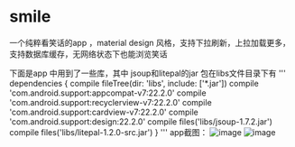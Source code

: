 # smile
一个纯粹看笑话的app ，material design 风格，支持下拉刷新，上拉加载更多，支持数据库缓存，无网络状态下也能浏览笑话

下面是app 中用到了一些库，其中 jsoup和litepal的jar 包在libs文件目录下有
'''
 dependencies {
     compile fileTree(dir: 'libs', include: ['*.jar'])
     compile 'com.android.support:appcompat-v7:22.2.0'
     compile 'com.android.support:recyclerview-v7:22.2.0'
     compile 'com.android.support:cardview-v7:22.2.0'
     compile 'com.android.support:design:22.2.0'
     compile files('libs/jsoup-1.7.2.jar')
     compile files('libs/litepal-1.2.0-src.jar')
  }
'''
app截图：
![image](https://github.com/Assassinss/smile/blob/master/screenshots/Screenshot_2015-07-19-16-14-24-723.png)  ![image](https://github.com/Assassinss/smile/blob/master/screenshots/Screenshot_2015-07-21-12-18-27-486.png)
